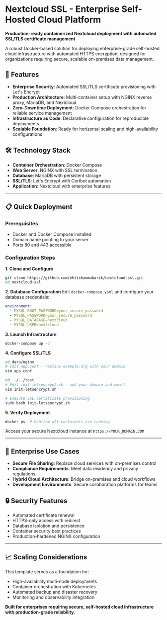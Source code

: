 # Nextcloud SSL - Enterprise Self-Hosted Cloud Platform

**Production-ready containerized Nextcloud deployment with automated SSL/TLS certificate management**

A robust Docker-based solution for deploying enterprise-grade self-hosted cloud infrastructure with automated HTTPS encryption, designed for organizations requiring secure, scalable on-premises data management.

## 🚀 Features

- **Enterprise Security**: Automated SSL/TLS certificate provisioning with Let's Encrypt
- **Production Architecture**: Multi-container setup with NGINX reverse proxy, MariaDB, and Nextcloud
- **Zero-Downtime Deployment**: Docker Compose orchestration for reliable service management  
- **Infrastructure as Code**: Declarative configuration for reproducible deployments
- **Scalable Foundation**: Ready for horizontal scaling and high-availability configurations

## 🛠 Technology Stack

- **Container Orchestration**: Docker Compose
- **Web Server**: NGINX with SSL termination
- **Database**: MariaDB with persistent storage
- **SSL/TLS**: Let's Encrypt with Certbot automation
- **Application**: Nextcloud with enterprise features

---

## 📋 Quick Deployment

### Prerequisites
- Docker and Docker Compose installed
- Domain name pointing to your server
- Ports 80 and 443 accessible

### Configuration Steps

**1. Clone and Configure**
```bash
git clone https://github.com/ehtishammubarik/nextcloud-ssl.git
cd nextcloud-ssl
```

**2. Database Configuration**
Edit `docker-compose.yaml` and configure your database credentials:
```yaml
environment:
  - MYSQL_ROOT_PASSWORD=your_secure_password
  - MYSQL_PASSWORD=your_secure_password  
  - MYSQL_DATABASE=nextcloud
  - MYSQL_USER=nextcloud
```

**3. Launch Infrastructure**
```bash
docker-compose up -d
```

**4. Configure SSL/TLS**
```bash
cd data/nginx
# Edit app.conf - replace example.org with your domain
vim app.conf

cd ../../test  
# Edit init-letsencrypt.sh - add your domain and email
vim init-letsencrypt.sh

# Execute SSL certificate provisioning
sudo bash init-letsencrypt.sh
```

**5. Verify Deployment**
```bash
docker ps  # Confirm all containers are running
```

Access your secure Nextcloud instance at `https://YOUR_DOMAIN.COM`

---

## 🏢 Enterprise Use Cases

- **Secure File Sharing**: Replace cloud services with on-premises control
- **Compliance Requirements**: Meet data residency and privacy regulations
- **Hybrid Cloud Architecture**: Bridge on-premises and cloud workflows
- **Development Environments**: Secure collaboration platforms for teams

## 🔒 Security Features

- Automated certificate renewal
- HTTPS-only access with redirect
- Database isolation and persistence
- Container security best practices
- Production-hardened NGINX configuration

---

## 📈 Scaling Considerations

This template serves as a foundation for:
- High-availability multi-node deployments
- Container orchestration with Kubernetes
- Automated backup and disaster recovery
- Monitoring and observability integration

**Built for enterprises requiring secure, self-hosted cloud infrastructure with production-grade reliability.**